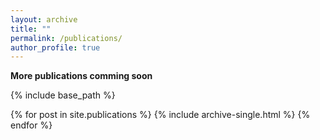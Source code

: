 ```yaml
---
layout: archive
title: ""
permalink: /publications/
author_profile: true
---
```

<p><b>More publications comming soon</b></p>

{% include base_path %}

{% for post in site.publications %}
  {% include archive-single.html %}
{% endfor %}